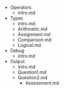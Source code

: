 - Operators
  - intro.md
- Types
  - intro.md
  - Arithmetic.md
  - Assignment.md
  - Comparison.md
  - Logical.md
- Debug
  - intro.md
- Output
  - intro.md
  - Question1.md
  - Question2.md
	- Assessment.md
 